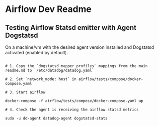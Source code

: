 # Airflow Dev Readme

## Testing Airflow Statsd emitter with Agent Dogstatsd

On a machine/vm with the desired agent version installed and Dogstatsd activated (enabled by default).

```

# 1. Copy the `dogstatsd_mapper_profiles` mappings from the main readme.md to `/etc/datadog/datadog.yaml`

# 2. Set `network_mode: host` in airflow/tests/compose/docker-compose.yaml

# 3. Start airflow

docker-compose -f airflow/tests/compose/docker-compose.yaml up

# 4. Check the agent is receiving the airflow statsd metrics

sudo -u dd-agent datadog-agent dogstatsd-stats
```
